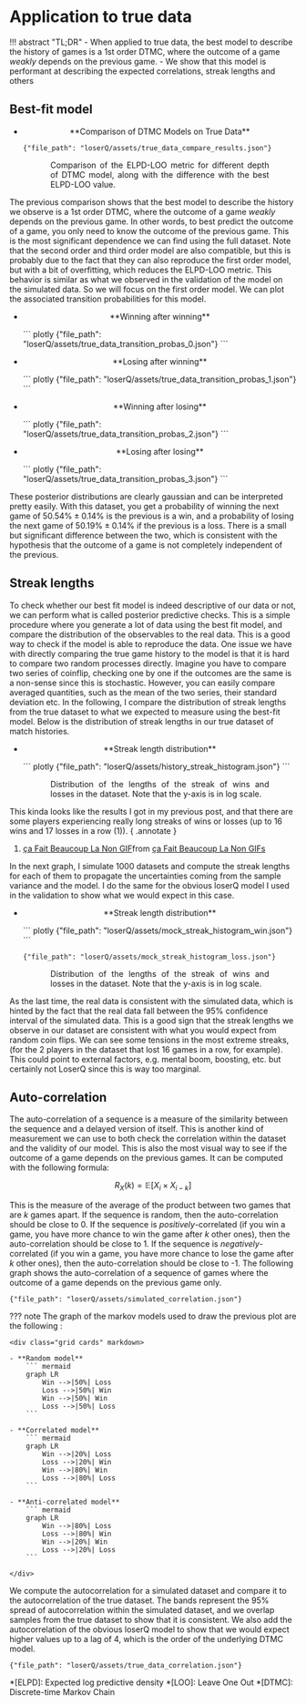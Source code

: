 # Application to true data

!!! abstract "TL;DR"
    - When applied to true data, the best model to describe the history of games is a 1st order DTMC, where 
    the outcome of a game *weakly* depends on the previous game.
    - We show that this model is performant at describing the expected correlations, streak lengths and others 

## Best-fit model 

<div class="grid cards" markdown>

-   <p style='text-align: center;'> **Comparison of DTMC Models on True Data** </p>

    ``` plotly
    {"file_path": "loserQ/assets/true_data_compare_results.json"}
    ```
    
    <p style='text-align: justify; width: 80%; margin-left: auto; margin-right: auto;'>
    Comparison of the ELPD-LOO metric for different depth of DTMC model, along with the difference with the best 
    ELPD-LOO value. 
    </p>

</div>

The previous comparison shows that the best model to describe the history we observe is a 1st order DTMC, where the outcome
of a game *weakly* depends on the previous game. In other words, to best predict the outcome of a game, you only need to know the outcome of the previous
game. This is the most significant dependence we can find using the full dataset. Note that the second order and third order
model are also compatible, but this is probably due to the fact that they can also reproduce the first order model, but 
with a bit of overfitting, which reduces the ELPD-LOO metric. This behavior is similar as what we observed in the 
validation of the model on the simulated data. So we will focus on the first order model. We can plot the associated 
transition probabilities for this model.

<div class="grid cards" markdown>

-   <p style='text-align: center;'> **Winning after winning** </p>
    ``` plotly
    {"file_path": "loserQ/assets/true_data_transition_probas_0.json"}
    ```


-   <p style='text-align: center;'> **Losing after winning** </p>
    ``` plotly
    {"file_path": "loserQ/assets/true_data_transition_probas_1.json"}
    ```


-   <p style='text-align: center;'> **Winning after losing** </p>
    ``` plotly
    {"file_path": "loserQ/assets/true_data_transition_probas_2.json"}
    ```
  

-   <p style='text-align: center;'> **Losing after losing** </p>
    ``` plotly
    {"file_path": "loserQ/assets/true_data_transition_probas_3.json"}
    ```

</div>

These posterior distributions are clearly gaussian and can be interpreted pretty easily. With this dataset, you get a 
probability of winning the next game of $50.54\% \pm 0.14 \%$ is the previous is a win, and a probability of losing 
the next game of $50.19\% \pm 0.14 \%$ if the previous is a loss. There is a small but significant difference between
the two, which is consistent with the hypothesis that the outcome of a game is not completely independent of the 
previous. 

## Streak lengths

To check whether our best fit model is indeed descriptive of our data or not, we can perform what is called 
posterior predictive checks. This is a simple procedure where you generate a lot of data using the best fit model, and
compare the distribution of the observables to the real data. This is a good way to check if the model is able to 
reproduce the data. One issue we 
have with directly comparing the true game history to the model is that it is hard to compare two random processes 
directly. Imagine you have to compare two series of coinflip, checking one by one if the outcomes are the same is a 
non-sense since this is stochastic. However, you can easily compare averaged quantities, such as the mean of the two 
series, their standard deviation etc. In the following, I compare the distribution of streak lengths from the true 
dataset to what we expected to measure using the best-fit model. Below is the 
distribution of streak lengths in our true dataset of match histories. 

<div class="grid cards" markdown>

-   <p style='text-align: center;'> **Streak length distribution** </p>
    ``` plotly
    {"file_path": "loserQ/assets/history_streak_histogram.json"}
    ```
    <p style='text-align: justify; width: 80%; margin-left: auto; margin-right: auto;'>
    Distribution of the lengths of the streak of wins and losses in the dataset. Note that 
    the y-axis is in log scale.
    </p>

</div>

This kinda looks like the results I got in my previous post, and that there are some
players experiencing really long streaks of wins or losses (up to 16 wins and 17 losses in a row (1)).
{ .annotate }

1.  <div class="tenor-gif-embed" data-postid="27295909" data-share-method="host" data-aspect-ratio="1.77778" data-width="100%"><a href="https://tenor.com/view/%C3%A7a-fait-beaucoup-la-non-gif-27295909">ça Fait Beaucoup La Non GIF</a>from <a href="https://tenor.com/search/%C3%A7a+fait+beaucoup+la+non-gifs">ça Fait Beaucoup La Non GIFs</a></div> <script type="text/javascript" async src="https://tenor.com/embed.js"></script>

In the next graph, I simulate 1000 datasets and compute the streak lengths for each of them to propagate the uncertainties 
coming from the sample variance and the model. I do the same for the obvious loserQ model I used in the validation to show 
what we would expect in this case.

<div class="grid cards" markdown>

-   <p style='text-align: center;'> **Streak length distribution** </p>
    ``` plotly
    {"file_path": "loserQ/assets/mock_streak_histogram_win.json"}
    ```
    
    ``` plotly
    {"file_path": "loserQ/assets/mock_streak_histogram_loss.json"}
    ```
    <p style='text-align: justify; width: 80%; margin-left: auto; margin-right: auto;'>
    Distribution of the lengths of the streak of wins and losses in the dataset. Note that 
    the y-axis is in log scale.
    </p>

</div>


As the last time, the real data is consistent with the simulated data, which is hinted by the fact that the real data 
fall between the $95\%$ confidence interval of the simulated data. This is a good sign that the streak lengths we 
observe in our dataset are consistent with what you would expect from random coin flips. We can see some tensions in the 
most extreme streaks, (for the 2 players in the dataset that lost 16 games in a row, for example). This could point to external
factors, e.g. mental boom, boosting, etc. but certainly not LoserQ since this is way too marginal.

## Auto-correlation

The auto-correlation of a sequence is a measure of the similarity between the sequence and a delayed version of itself.
This is another kind of measurement we can use to both check the correlation within the dataset and the validity of our
model. This is also the most visual way to see if the outcome of a game depends on the previous games. It can be computed with the 
following formula:
 
$$
R_X(k) = \mathbb{E}\left[ X_i \times X_{i-k} \right]
$$

This is the measure of the average of the product between two games that are $k$ games apart. If the sequence is random, 
then the auto-correlation should be close to 0. If the sequence is *positively*-correlated (if you win a game, you have
more chance to win the game after $k$ other ones), then the auto-correlation 
should be close to 1. If the sequence is *negatively*-correlated (if you win a game, you have more chance to lose the game
after $k$ other ones), then the auto-correlation should be close to -1. The following graph shows the auto-correlation of
a sequence of games where the outcome of a game depends on the previous game only. 

``` plotly
{"file_path": "loserQ/assets/simulated_correlation.json"}
```

??? note 
    The graph of the markov models used to draw the previous plot are the following : 

    <div class="grid cards" markdown>

    - **Random model**
        ``` mermaid
        graph LR
            Win -->|50%| Loss
            Loss -->|50%| Win
            Win -->|50%| Win
            Loss -->|50%| Loss
        ``` 
    
    - **Correlated model**
        ``` mermaid
        graph LR
            Win -->|20%| Loss
            Loss -->|20%| Win
            Win -->|80%| Win
            Loss -->|80%| Loss
        ``` 

    - **Anti-correlated model**
        ``` mermaid
        graph LR
            Win -->|80%| Loss
            Loss -->|80%| Win
            Win -->|20%| Win
            Loss -->|20%| Loss
        ```

    </div>

We compute the autocorrelation for a simulated dataset and compare it to the autocorrelation of the true dataset. 
The bands represent the 95% spread of autocorrelation within the simulated dataset, and we overlap samples from the 
true dataset to show that it is consistent. We also add the autocorrelation of the obvious loserQ model to show that
we would expect higher values up to a lag of 4, which is the order of the underlying DTMC model. 

``` plotly
{"file_path": "loserQ/assets/true_data_correlation.json"}
```

*[ELPD]: Expected log predictive density
*[LOO]: Leave One Out
*[DTMC]: Discrete-time Markov Chain